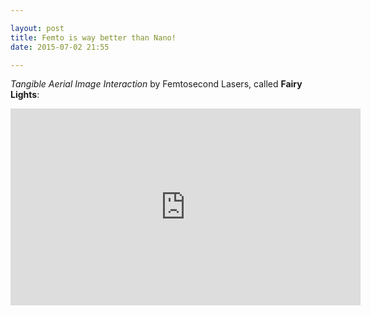```yaml
---

layout: post
title: Femto is way better than Nano!
date: 2015-07-02 21:55

---
```


*Tangible Aerial Image Interaction* by Femtosecond Lasers, called **Fairy Lights**:

<iframe width="560" height="315" src="https://www.youtube.com/watch?v=AoWi10YVmfE" frameborder="0" allowfullscreen></iframe>
